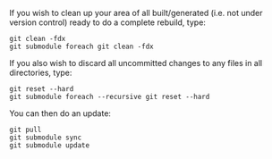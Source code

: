 If you wish to clean up your area of all built/generated (i.e. not under version control) ready to do a complete rebuild, type:
```
git clean -fdx
git submodule foreach git clean -fdx
```

If you also wish to discard all uncommitted changes to any files in all directories, type:
```
git reset --hard
git submodule foreach --recursive git reset --hard
```

You can then do an update:
```
git pull
git submodule sync
git submodule update
```

